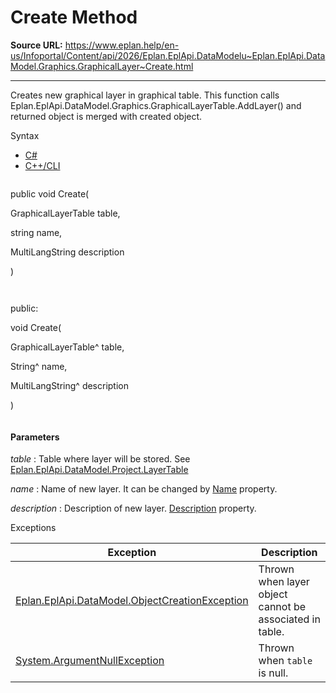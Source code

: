 # Create Method

**Source URL:** https://www.eplan.help/en-us/Infoportal/Content/api/2026/Eplan.EplApi.DataModelu~Eplan.EplApi.DataModel.Graphics.GraphicalLayer~Create.html

---

Creates new graphical layer in graphical table. This function calls Eplan.EplApi.DataModel.Graphics.GraphicalLayerTable.AddLayer() and returned object is merged with created object.

Syntax

- [C#](#i-syntax-CS)
- [C++/CLI](#i-syntax-CPP2005)

```
```
public void Create( 

   GraphicalLayerTable table,

   string name,

   MultiLangString description

)
```
```

```
```
public:

void Create( 

   GraphicalLayerTable^ table,

   String^ name,

   MultiLangString^ description

)
```
```

#### Parameters

*table*
:   Table where layer will be stored. See [Eplan.EplApi.DataModel.Project.LayerTable](Eplan.EplApi.DataModelu~Eplan.EplApi.DataModel.Project~LayerTable.html)

*name*
:   Name of new layer. It can be changed by [Name](Eplan.EplApi.DataModelu~Eplan.EplApi.DataModel.Graphics.GraphicalLayer~Name.html) property.

*description*
:   Description of new layer. [Description](Eplan.EplApi.DataModelu~Eplan.EplApi.DataModel.Graphics.GraphicalLayer~Description.html) property.

Exceptions

| Exception | Description |
| --- | --- |
| [Eplan.EplApi.DataModel.ObjectCreationException](Eplan.EplApi.DataModelu~Eplan.EplApi.DataModel.ObjectCreationException.html) | Thrown when layer object cannot be associated in table. |
| [System.ArgumentNullException](#) | Thrown when  `table`  is null. |
